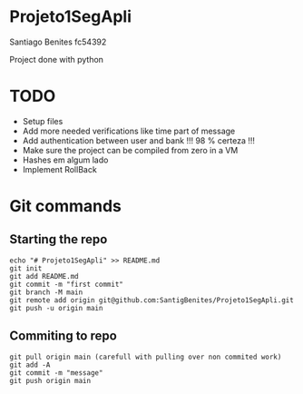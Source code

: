 # Projeto1SegApli

Santiago Benites fc54392

Project done with python

# TODO

- Setup files
- Add more needed verifications like time part of message
- Add authentication between user and bank !!! 98 % certeza !!!
- Make sure the project can be compiled from zero in a VM 
- Hashes em algum lado
- Implement RollBack

# Git commands

## Starting the repo
```
echo "# Projeto1SegApli" >> README.md
git init
git add README.md
git commit -m "first commit"
git branch -M main
git remote add origin git@github.com:SantigBenites/Projeto1SegApli.git
git push -u origin main
```

## Commiting to repo

```
git pull origin main (carefull with pulling over non commited work)
git add -A
git commit -m "message"
git push origin main
```
